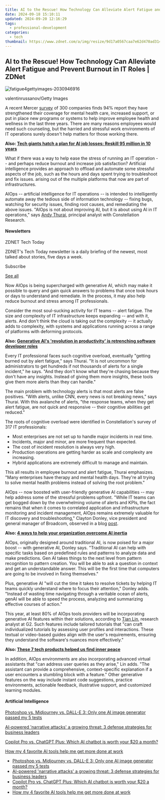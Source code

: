 ```yaml
---
title: AI to the Rescue! How Technology Can Alleviate Alert Fatigue and Prevent Burnout in IT Roles | ZDNet
date: 2024-09-18 15:10:11
updated: 2024-09-20 12:16:29
tags:
  - professional-development
categories:
  - tech
thumbnail: https://www.zdnet.com/a/img/resize/9d17a0567caa7e62d470ad314847e6b94f846f3b/2024/04/19/5bb9115b-7085-461a-b01c-3e973b64beee/fatigue4gettyimages-2030946916.jpg?width=278&height=156&fit=crop&auto=webp
---
```


## AI to the Rescue! How Technology Can Alleviate Alert Fatigue and Prevent Burnout in IT Roles | ZDNet

![fatigue4gettyimages-2030946916](https://www.zdnet.com/a/img/resize/e75e5b57c80692b24569902ff264312e6bd3adde/2024/04/19/5bb9115b-7085-461a-b01c-3e973b64beee/fatigue4gettyimages-2030946916.jpg?auto=webp&width=1280)

valentinrussanov/Getty Images

A recent Mercer [survey](https://www.mercer.com/en-us/insights/us-health-news/employers-support-growing-demand-for-mental-health-services) of 300 companies finds 94% report they have strengthened their coverage for mental health care, increased support, or put in place new programs or systems to help improve employee health and wellness in the last three years. There are many reasons employees would need such counseling, but the harried and stressful work environments of IT operations surely doesn't help matters for those working there. 

**Also: [Tech giants hatch a plan for AI job losses: Reskill 95 million in 10 years](https://www.zdnet.com/article/tech-giants-hatch-a-plan-for-ai-job-losses-reskill-95-million-in-10-years/)**

What if there was a way to help ease the stress of running an IT operation -- and perhaps reduce burnout and increase job satisfaction? Artificial intelligence provides an approach to offload and automate some stressful aspects of the job, such as the hours and days spent trying to troubleshoot and fix issues. arising out of the multiple platforms that now are part of infrastructures. 

AIOps -- artificial intelligence for IT operations -- is intended to intelligently automate away the tedious side of information technology -- fixing bugs, watching for security issues, finding root causes, and remediating the above issues. "AIOps is not about improving AI, but it is about using AI in IT operations," says [Andy Thurai](https://www.constellationr.com/users/andy-thurai), principal analyst with Constellation Research. 

#### Newsletters

ZDNET Tech Today

ZDNET's Tech Today newsletter is a daily briefing of the newest, most talked about stories, five days a week.

 Subscribe

[See all](https://www.zdnet.com/newsletters/)

Now AIOps is being supercharged with generative AI, which may make it possible to query and gain quick answers to problems that once took hours or days to understand and remediate. In the process, it may also help reduce burnout and stress among IT professionals. 

Consider the most soul-sucking activity for IT teams -- alert fatigue. The size and complexity of IT infrastructure keeps expanding -- and with it, alerts. And don't think the cloud is taking out the complexity -- it actually adds to complexity, with systems and applications running across a range of platforms with deforming protocols. 

**Also: [Generative AI's 'revolution in productivity' is retrenching software developer roles](https://www.zdnet.com/article/generative-ais-revolution-in-productivity-are-retrenching-software-developer-roles/)**

Every IT professional faces such cognitive overload, eventually "getting burned out by alert fatigue," says Thurai. "It is not uncommon for administrators to get hundreds if not thousands of alerts for a single incident," he says. "And they don't know what they're chasing because they don't have any insights. Instead of giving them more insights, these tools give them more alerts than they can handle." 

The main problem with technology alerts is that most alerts are false positives. "With alerts, unlike CNN, every news is not breaking news," says Thurai. With this avalanche of alerts, "the response teams, when they get alert fatigue, are not quick and responsive -- their cognitive abilities get reduced." 

The roots of cognitive overload were identified in Constellation's survey of 317 IT professionals:

* Most enterprises are not set up to handle major incidents in real time.
* Incidents, major and minor, are more frequent than expected.
* The cost of incident resolution is always very high.
* Production operations are getting harder as scale and complexity are increasing.
* Hybrid applications are extremely difficult to manage and maintain.

This all results in employee burnout and alert fatigue, Thurai emphasizes. "Many enterprises have therapy and mental health days. They're all trying to solve mental health problems instead of solving the root problem."

AIOps -- now boosted with user-friendly generative AI capabilities -- may help address some of the stressful problems upfront. "While IT teams can get bogged down by the overwhelming volume of alerts and KPIs, the fact remains that when it comes to correlated application and infrastructure monitoring and incident management, AIOps remains extremely valuable for IT discovery and troubleshooting," Clayton Donley, vice president and general manager of Broadcom, observed in a blog [post](https://www.broadcom.com/blog/generative-ai-and-the-reinvigoration-of-aiops). 

**Also: [4 ways to help your organization overcome AI inertia](https://www.zdnet.com/article/4-ways-to-help-your-organization-overcome-ai-inertia/)**

AIOps, originally designed around traditional AI, is now poised for a major boost -- with generative AI, Donley says. "Traditional AI can help with specific tasks based on predefined rules and patterns to analyze data and make predictions. Gen AI takes things to the next level from pattern recognition to pattern creation. You will be able to ask a question in context and get an understandable answer. This will be the first time that computers are going to be involved in fixing themselves."

Plus, generative AI "will cut the time it takes to resolve tickets by helping IT teams quickly understand where to focus their attention," Donley adds. "Instead of wasting time navigating through a veritable ocean of alerts, genAI will be able to speed the process, analyzing and summarizing effective courses of action."

This year, at least 80% of AIOps tools providers will be incorporating generative AI features within their solutions, according to [Tian Lin](https://research.g2.com/insights/author/tian-lin), research analyst at G2\. Such features include tailored tutorials that "can craft individualized tutorials by assessing user profiles and interactions. These textual or video-based guides align with the user's requirements, ensuring they understand the software's nuances more effectively." 

**Also: [These 7 tech products helped us find inner peace](https://www.zdnet.com/article/best-wellness-tech/)**

In addition, AIOps environments are also incorporating advanced virtual assistants that "can address user queries as they arise," Lin adds. "The assistant can provide a comprehensive, context-specific explanation if a user encounters a stumbling block with a feature." Other generative features on the way include instant code suggestions, practice environments, actionable feedback, illustrative support, and customized learning modules.

#### Artificial Intelligence

[Photoshop vs. Midjourney vs. DALL-E 3: Only one AI image generator passed my 5 tests](https://www.zdnet.com/article/is-photoshops-new-text-to-image-as-good-as-midjourney-and-dall-e-we-test-it-and-see/ "Photoshop vs. Midjourney vs. DALL-E 3: Only one AI image generator passed my 5 tests")

[AI-powered 'narrative attacks' a growing threat: 3 defense strategies for business leaders](https://www.zdnet.com/article/ai-powered-narrative-attacks-a-growing-threat-3-defense-strategies-for-business-leaders/ "AI-powered 'narrative attacks' a growing threat: 3 defense strategies for business leaders")

[Copilot Pro vs. ChatGPT Plus: Which AI chatbot is worth your $20 a month?](https://www.zdnet.com/article/copilot-pro-vs-chatgpt-plus-which-is-ai-chatbot-is-worth-your-20-a-month/ "Copilot Pro vs. ChatGPT Plus: Which AI chatbot is worth your $20 a month?")

[How my 4 favorite AI tools help me get more done at work](https://www.zdnet.com/article/how-my-4-favorite-ai-tools-help-me-get-more-done-at-work/ "How my 4 favorite AI tools help me get more done at work")

* [Photoshop vs. Midjourney vs. DALL-E 3: Only one AI image generator passed my 5 tests](https://www.zdnet.com/article/is-photoshops-new-text-to-image-as-good-as-midjourney-and-dall-e-we-test-it-and-see/ "Photoshop vs. Midjourney vs. DALL-E 3: Only one AI image generator passed my 5 tests")
* [AI-powered 'narrative attacks' a growing threat: 3 defense strategies for business leaders](https://www.zdnet.com/article/ai-powered-narrative-attacks-a-growing-threat-3-defense-strategies-for-business-leaders/ "AI-powered 'narrative attacks' a growing threat: 3 defense strategies for business leaders")
* [Copilot Pro vs. ChatGPT Plus: Which AI chatbot is worth your $20 a month?](https://www.zdnet.com/article/copilot-pro-vs-chatgpt-plus-which-is-ai-chatbot-is-worth-your-20-a-month/ "Copilot Pro vs. ChatGPT Plus: Which AI chatbot is worth your $20 a month?")
* [How my 4 favorite AI tools help me get more done at work](https://www.zdnet.com/article/how-my-4-favorite-ai-tools-help-me-get-more-done-at-work/ "How my 4 favorite AI tools help me get more done at work")

<ins class="adsbygoogle"
     style="display:block"
     data-ad-format="autorelaxed"
     data-ad-client="ca-pub-7571918770474297"
     data-ad-slot="1223367746"></ins>



<ins class="adsbygoogle"
     style="display:block"
     data-ad-client="ca-pub-7571918770474297"
     data-ad-slot="8358498916"
     data-ad-format="auto"
     data-full-width-responsive="true"></ins>
